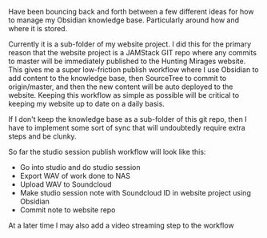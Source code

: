 Have been bouncing back and forth between a few different ideas for how to manage my Obsidian knowledge base. Particularly around how and where it is stored.

Currently it is a sub-folder of my website project. I did this for the primary reason that the website project is a JAMStack GIT repo where any commits to master will be immediately published to the Hunting Mirages website. This gives me a super low-friction publish workflow where I use Obsidian to add content to the knowledge base, then SourceTree to commit to origin/master, and then the new content will be auto deployed to the website. Keeping this workflow as simple as possible will be critical to keeping my website up to date on a daily basis.

If I don't keep the knowledge base as a sub-folder of this git repo, then I have to implement some sort of sync that will undoubtedly require extra steps and be clunky.

So far the studio session publish workflow will look like this:
* Go into studio and do studio session
* Export WAV of work done to NAS
* Upload WAV to Soundcloud
* Make studio session note with Soundcloud ID in website project using Obsidian
* Commit note to website repo

At a later time I may also add a video streaming step to the workflow
